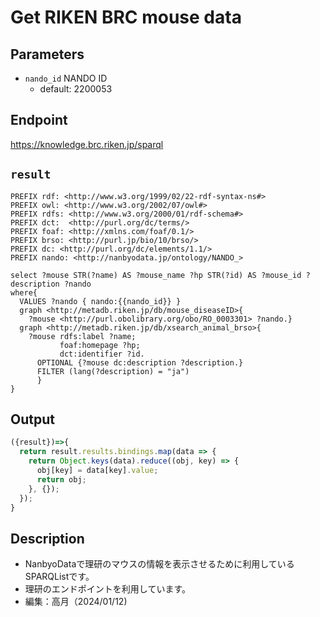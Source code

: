 # Get RIKEN BRC mouse data

## Parameters

* `nando_id` NANDO ID
  * default: 2200053


## Endpoint

https://knowledge.brc.riken.jp/sparql

## `result` 
```sparql
PREFIX rdf: <http://www.w3.org/1999/02/22-rdf-syntax-ns#>
PREFIX owl: <http://www.w3.org/2002/07/owl#>
PREFIX rdfs: <http://www.w3.org/2000/01/rdf-schema#>
PREFIX dct:  <http://purl.org/dc/terms/>
PREFIX foaf: <http://xmlns.com/foaf/0.1/>
PREFIX brso: <http://purl.jp/bio/10/brso/>
PREFIX dc: <http://purl.org/dc/elements/1.1/>
PREFIX nando: <http://nanbyodata.jp/ontology/NANDO_>

select ?mouse STR(?name) AS ?mouse_name ?hp STR(?id) AS ?mouse_id ?description ?nando
where{
  VALUES ?nando { nando:{{nando_id}} }
  graph <http://metadb.riken.jp/db/mouse_diseaseID>{
    ?mouse <http://purl.obolibrary.org/obo/RO_0003301> ?nando.}
  graph <http://metadb.riken.jp/db/xsearch_animal_brso>{
    ?mouse rdfs:label ?name;
           foaf:homepage ?hp;
           dct:identifier ?id.
      OPTIONAL {?mouse dc:description ?description.}
      FILTER (lang(?description) = "ja")
      }
}

```

## Output
```javascript
({result})=>{ 
  return result.results.bindings.map(data => {
    return Object.keys(data).reduce((obj, key) => {
      obj[key] = data[key].value;
      return obj;
    }, {});
  });
}
```
## Description
- NanbyoDataで理研のマウスの情報を表示させるために利用しているSPARQListです。
- 理研のエンドポイントを利用しています。
- 編集：高月（2024/01/12)